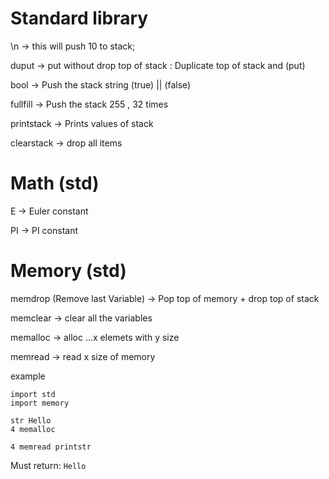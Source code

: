 # Standard library

\n -> this will push 10 to stack;

duput -> put without drop top of stack : Duplicate top of stack and (put)

bool -> Push the stack string (true) || (false)

fullfill -> Push the stack 255 , 32 times

printstack -> Prints values of stack

clearstack -> drop all items

# Math (std)

E -> Euler constant

PI -> PI constant

# Memory (std)

memdrop (Remove last Variable) -> Pop top of memory + drop top of stack

memclear -> clear all the variables

memalloc -> alloc ...x elemets with y size 

memread -> read x size of memory

example

```
import std
import memory

str Hello
4 memalloc

4 memread printstr
```

Must return: `Hello`